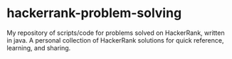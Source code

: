# hackerrank-problem-solving
My repository of scripts/code for problems solved on HackerRank, written in java.  A personal collection of HackerRank solutions for quick reference, learning, and sharing.
